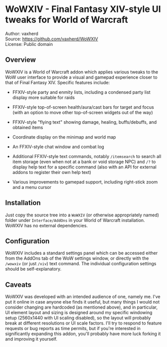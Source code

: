 WoWXIV - Final Fantasy XIV-style UI tweaks for World of Warcraft
================================================================

Author: vaxherd  
Source: https://github.com/vaxherd/WoWXIV  
License: Public domain


Overview
--------
WoWXIV is a World of Warcraft addon which applies various tweaks to the
WoW user interface to provide a visual and gamepad experience closer to
that of Final Fantasy XIV.  Specific features include:

- FFXIV-style party and enmity lists, including a condensed party list
  display more suitable for raids

- FFXIV-style top-of-screen health/aura/cast bars for target and focus
  (with an option to move other top-of-screen widgets out of the way)

- FFXIV-style "flying text" showing damage, healing, buffs/debuffs, and
  obtained items

- Coordinate display on the minimap and world map

- An FFXIV-style chat window and combat log

- Additional FFXIV-style text commands, notably `/itemsearch` to search
  all item storage (even when not at a bank or void storage NPC) and
  `/?` to display help text for a specific command (also with an API for
  external addons to register their own help text)

- Various improvements to gamepad support, including right-stick zoom
  and a menu cursor


Installation
------------
Just copy the source tree into a `WoWXIV` (or otherwise appropriately
named) folder under `Interface/AddOns` in your World of Warcraft
installation.  WoWXIV has no external dependencies.


Configuration
-------------
WoWXIV includes a standard settings panel which can be accessed either
from the AddOns tab of the WoW settings window, or directly with the
`/wowxiv` (or just `/xiv`) text command.  The individual configuration
settings should be self-explanatory.


Caveats
-------
WoWXIV was developed with an intended audience of one, namely me.  I've
put it online in case anyone else finds it useful, but many things I
would not consider changing are hardcoded (as mentioned above), and in
particular, UI element layout and sizing is designed around my specific
windowing setup (2560x1440 with UI scaling disabled), so the layout will
probably break at different resolutions or UI scale factors.  I'll try
to respond to feature requests or bug reports as time permits, but if
you're interested in significantly expanding this addon, you'll probably
have more luck forking it and improving it yourself.
